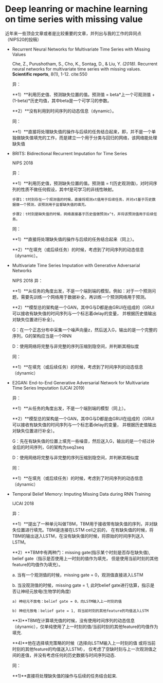 # Deep leanring or machine learning on time series with missing value

近年来一些顶会文章或者是比较重要的文章，并列出与我的工作的异同点（NIPS20的投稿）

+ Recurrent Neural Networks for Multivariate Time Series with Missing Values

  Che, Z., Purushotham, S., Cho, K., Sontag, D., & Liu, Y. *(2018)*. 
  Recurrent neural networks for multivariate time series with missing values. **Scientific reports**, 8(1), 1-12. cite:550
  
  异：
  
  **1）**利用历史值、预测缺失位置的值。预测值 = beta*上一个可观测值 + (1-beta)*历史均值，其中beta是一个可学习的参数。
  
  **2）**没有利用到时间序列的动态信息（dynamic）。

  同：
  
  **1）**直接将处理缺失值的操作与后续的任务结合起来，即，并不是一个单独做缺失值填充的工作，而是建立一个用于分类与回归的网络，该网络能处理缺失值

+ BRITS: Bidirectional Recurrent Imputation for Time Series 

  NIPS 2018
  
  异：
  
  **1）**利用历史值，预测缺失位置的值。预测值 = f(历史观测值)，对时间序列的性质不做任何假设，其中f是可学习的非线性映射。
  
      步骤1：t时刻存在一个观测值的时候，直接将观测xt值用于后续任务，并对xt基于历史数据做一个预测，该预测用于监督缺失值的填充。
      
      步骤2：t时刻是缺失值的时候，网络直接基于历史值做预测x^t，并将该预测值用于后续任务。

  同：
  
  **1）**直接将处理缺失值的操作与后续的任务结合起来（同上）。
  
  **2）**在填充（或后续任务）的时候，考虑到了时间序列的动态信息（dynamic）。
  
+ Multivariate Time Series Imputation with Generative Adversarial Networks 
  
  NIPS 2018
  异：
  
  **1）**从任务的角度出发，不是一个端到端的模型。例如：对于一个预测问题，需要先训练一个网络用于数据补全，再训练一个预测网络用于预测。
  
  **2）**模型总的架构是一个GAN，其中G与D都是由GRUI在组成的（GRUI可以接收有缺失值的时间序列与一个标志着delay的变量，
  并根据历史值输出对缺失位置进行补全）。
  
  
    G：在一个正态分布中采集一个噪声向量z，然后送入G，输出的是一个完整的序列，G的架构应当是一个RNN

    D：使用网络将完整与非完整的序列压缩到隐空间，并判断其相似度

  同：
  
  **1）**在填充（或后续任务）的时候，考虑到了时间序列的动态信息（dynamic）


+ E2GAN: End-to-End Generative Adversarial Network for Multivariate Time Series Imputation (IJCAI 2019)

  异：
  
  **1）**从任务的角度出发，不是一个端到端的模型（同上）。
  
  **2）**模型总的架构是一个GAN，其中G与D都是由GRUI在组成的（GRUI可以接收有缺失值的时间序列与一个标志着delay的变量，
  并根据历史值输出对缺失位置进行补全）。
  
    G：先在有缺失值的位置上填充一些噪音，然后送入G，输出的是一个经过补全后的时间序列，G的架构为seq2seq
    
    D：使用网络将完整与非完整的序列压缩到隐空间，并判断其相似度

  同：
  
  **1）**在填充（或后续任务）的时候，考虑到了时间序列的动态信息（dynamic）
  
+ Temporal Belief Memory: Imputing Missing Data during RNN Training 
  
  IJCAI 2018
  
  异：
  
  **1）**提出了一种单元叫做TBM，TBM用于接收带有缺失值的序列，并对缺失位置进行填充。TBM是连接在LSTM cell之前的，
  在有缺失值的时候，将TBM的输出送入LSTM，在没有缺失值的时候，将原始的时间序列送入LSTM。
  
  **2）**TBM中有两种门：missing gate(指示某个时刻是否存在缺失值), belief gate（指示是否使用上一时刻的值作为填充，
  但是使用当前时刻的其他feature的均值作为填充）。
  
    a. 当有一个观测值的时候，missing gate = 0，观测值直接进入LSTM
    
    b. 当没观测值的时候，missing gate = 1, 此时belief gate进行估算，指示是否让神经元放电(生物学的角度)
    
      a) 神经元不放电：belief gate = 0，向LSTM输入上一时刻的值
      
      b) 神经元放电：belief gate = 1, 将当前时刻的其他feature的均值送入LSTM
      
  **3)**TBM在计算填充值的时候，没有使用时间序列的动态信息（dynamic），仅单纯使用了上一时刻的值/当前时刻的其他feature的均值作为填充.
  
  **4)**他在选择填充策略的时候（选择向LSTM输入上一时刻的值 或将当前时刻的其他feature的均值送入LSTM），
  仅考虑了空缺时刻与上一次观测值之间的差值，并没有考虑任何的历史数据与时间序列动态.

  同：
  
  **1)**直接将处理缺失值的操作与后续的任务结合起来.




